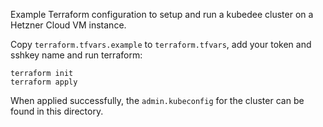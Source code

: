 Example Terraform configuration to setup and run a kubedee cluster on a
Hetzner Cloud VM instance.

Copy `terraform.tfvars.example` to `terraform.tfvars`, add your token
and sshkey name and run terraform:

```
terraform init
terraform apply
```

When applied successfully, the `admin.kubeconfig` for the cluster can
be found in this directory.
